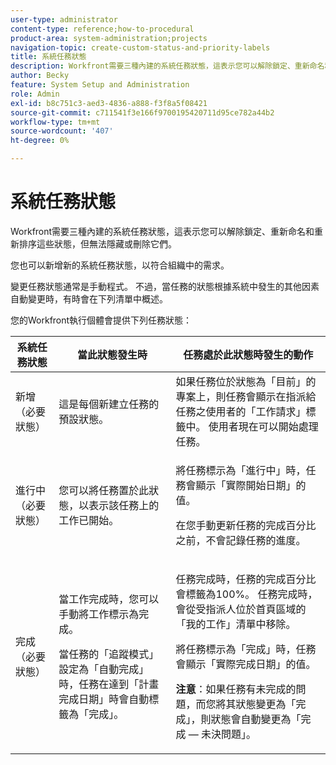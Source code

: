 ```yaml
---
user-type: administrator
content-type: reference;how-to-procedural
product-area: system-administration;projects
navigation-topic: create-custom-status-and-priority-labels
title: 系統任務狀態
description: Workfront需要三種內建的系統任務狀態，這表示您可以解除鎖定、重新命名和重新排序這些狀態，但無法隱藏或刪除它們。 您也可以新增新的系統任務狀態，以符合組織中的需求。 變更任務狀態通常是手動程式，但有時任務狀態會根據系統中發生的其他因素自動變更。
author: Becky
feature: System Setup and Administration
role: Admin
exl-id: b8c751c3-aed3-4836-a888-f3f8a5f08421
source-git-commit: c711541f3e166f9700195420711d95ce782a44b2
workflow-type: tm+mt
source-wordcount: '407'
ht-degree: 0%

---
```


# 系統任務狀態

Workfront需要三種內建的系統任務狀態，這表示您可以解除鎖定、重新命名和重新排序這些狀態，但無法隱藏或刪除它們。

您也可以新增新的系統任務狀態，以符合組織中的需求。

變更任務狀態通常是手動程式。 不過，當任務的狀態根據系統中發生的其他因素自動變更時，有時會在下列清單中概述。

您的Workfront執行個體會提供下列任務狀態：

<table style="table-layout:auto"> 
 <col> 
 <col> 
 <col> 
 <thead> 
  <tr> 
   <th>系統任務狀態</th> 
   <th>當此狀態發生時</th> 
   <th>任務處於此狀態時發生的動作</th> 
  </tr> 
 </thead> 
 <tbody> 
  <tr> 
   <td>新增（必要狀態）</td> 
   <td>這是每個新建立任務的預設狀態。</td> 
   <td>如果任務位於狀態為「目前」的專案上，則任務會顯示在指派給任務之使用者的「工作請求」標籤中。 使用者現在可以開始處理任務。</td> 
  </tr> 
  <tr> 
   <td>進行中（必要狀態）</td> 
   <td>您可以將任務置於此狀態，以表示該任務上的工作已開始。</td> 
   <td> <p>將任務標示為「進行中」時，任務會顯示「實際開始日期」的值。</p> <p>在您手動更新任務的完成百分比之前，不會記錄任務的進度。</p> </td> 
  </tr> 
  <tr> 
   <td>完成（必要狀態）</td> 
   <td> <p>當工作完成時，您可以手動將工作標示為完成。</p> <p>當任務的「追蹤模式」設定為「自動完成」時，任務在達到「計畫完成日期」時會自動標籤為「完成」。</p> </td> 
   <td> <p>任務完成時，任務的完成百分比會標籤為100%。 任務完成時，會從受指派人位於首頁區域的「我的工作」清單中移除。</p> <p>將任務標示為「完成」時，任務會顯示「實際完成日期」的值。</p> <p><b>注意</b>：如果任務有未完成的問題，而您將其狀態變更為「完成」，則狀態會自動變更為「完成 — 未決問題」。</p> </td> 
  </tr> 
 </tbody> 
</table>
